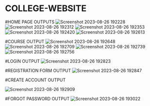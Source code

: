 # COLLEGE-WEBSITE

#HOME PAGE OUTPUTS
![Screenshot 2023-08-26 192228](https://github.com/Srinivas-Tanniru/COLLEGE-WEBSITE/assets/127943977/931dc6f8-a616-4854-817e-48fce9f0ea34)
![Screenshot 2023-08-26 192312](https://github.com/Srinivas-Tanniru/COLLEGE-WEBSITE/assets/127943977/1e8476d8-15c6-4169-8d80-af800f8db1fc)
![Screenshot 2023-08-26 192353](https://github.com/Srinivas-Tanniru/COLLEGE-WEBSITE/assets/127943977/eeb6bc45-f8c4-4d86-8cdc-2024d9834f7e)
![Screenshot 2023-08-26 192420](https://github.com/Srinivas-Tanniru/COLLEGE-WEBSITE/assets/127943977/ca72e140-e803-4c6e-9df0-fca83bfc0b9f)
![Screenshot 2023-08-26 192613](https://github.com/Srinivas-Tanniru/COLLEGE-WEBSITE/assets/127943977/fdbd30c9-5af5-48e0-8eec-b4b83dedd22a)

#COURSE OUTPUT
![Screenshot 2023-08-26 192648](https://github.com/Srinivas-Tanniru/COLLEGE-WEBSITE/assets/127943977/3008e7c6-68d0-4944-ae69-491ebd10121f)
![Screenshot 2023-08-26 192709](https://github.com/Srinivas-Tanniru/COLLEGE-WEBSITE/assets/127943977/216f1eb8-d8af-41f4-a2f1-a2702a3e8e79)
![Screenshot 2023-08-26 192739](https://github.com/Srinivas-Tanniru/COLLEGE-WEBSITE/assets/127943977/3739ae1d-0bc5-4b1c-93ee-831b7ea214a5)
![Screenshot 2023-08-26 192756](https://github.com/Srinivas-Tanniru/COLLEGE-WEBSITE/assets/127943977/a3c82caa-d7aa-4934-81e3-daa8dad65453)

#LOGIN OUTPUT
![Screenshot 2023-08-26 192823](https://github.com/Srinivas-Tanniru/COLLEGE-WEBSITE/assets/127943977/99a30686-99fa-410e-bd0f-8725c15aab2c)

#REGISTRATION FORM OUTPUT
![Screenshot 2023-08-26 192847](https://github.com/Srinivas-Tanniru/COLLEGE-WEBSITE/assets/127943977/381857a9-f406-4671-a5ab-7243e6e58682)

#CREATE ACCOUNT OUTPUT

![Screenshot 2023-08-26 192909](https://github.com/Srinivas-Tanniru/COLLEGE-WEBSITE/assets/127943977/3dfc863a-1259-4bb2-8d5f-7e11bb2f7652)


#FORGOT PASSWORD OUTPUT
![Screenshot 2023-08-26 193022](https://github.com/Srinivas-Tanniru/COLLEGE-WEBSITE/assets/127943977/56af8379-4271-4262-912c-8cf4964c074a)
